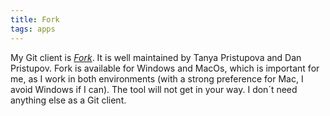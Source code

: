 ```yaml
---
title: Fork
tags: apps
---
```

My Git client is [<cite>Fork</cite>](https://fork.dev). It is well maintained by Tanya Pristupova and Dan Pristupov. Fork is available for Windows and MacOs, which is important for me, as I work in both environments (with a strong preference for Mac, I avoid Windows if I can). The tool will not get in your way. I don´t need anything else as a Git client.